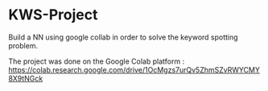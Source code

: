 # KWS-Project
Build a NN using google collab in order to solve the keyword spotting problem.

The project was done on the Google Colab platform : https://colab.research.google.com/drive/1OcMgzs7urQv5ZhmSZvRWYCMY8X9tNGck
